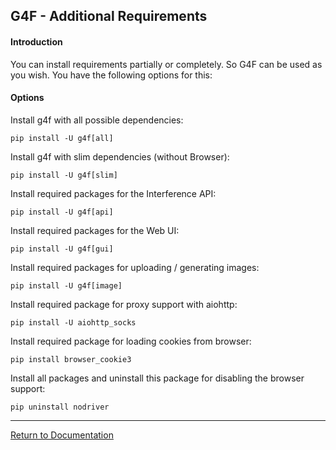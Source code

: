 ## G4F - Additional Requirements

#### Introduction

You can install requirements partially or completely. So G4F can be used as you wish. You have the following options for this:

#### Options

Install g4f with all possible dependencies:
```
pip install -U g4f[all]
```
Install g4f with slim dependencies (without Browser):
```
pip install -U g4f[slim]
```
Install required packages for the Interference API:
```
pip install -U g4f[api]
```
Install required packages for the Web UI:
```
pip install -U g4f[gui]
```
Install required packages for uploading / generating images:
```
pip install -U g4f[image]
```
Install required package for proxy support with aiohttp:
```
pip install -U aiohttp_socks
```
Install required package for loading cookies from browser:
```
pip install browser_cookie3
```
Install all packages and uninstall this package for disabling the browser support:
```
pip uninstall nodriver 
```

---

[Return to Documentation](/)